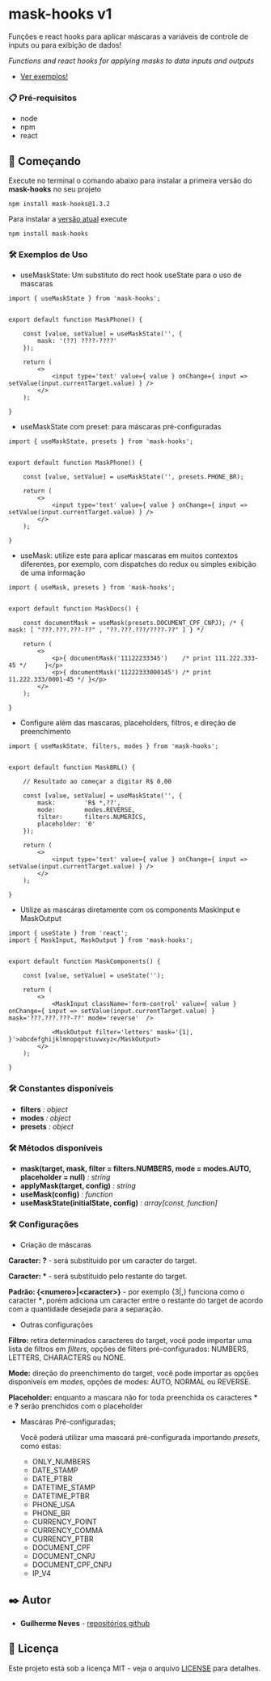 # mask-hooks v1

Funções e react hooks para aplicar máscaras a variáveis de controle de inputs ou para exibição de dados!

*Functions and react hooks for applying masks to data inputs and outputs*

- <a href='https://guilhermeasn.github.io/mask-hooks/' target='_blank'>Ver exemplos!</a>

### 📋 Pré-requisitos

- node
- npm
- react

## 🚀 Começando

Execute no terminal o comando abaixo para instalar a primeira versão do **mask-hooks** no seu projeto

```
npm install mask-hooks@1.3.2
```

Para instalar a [versão atual](https://github.com/guilhermeasn/mask-hooks) execute

```
npm install mask-hooks
```

### 🛠️ Exemplos de Uso


- useMaskState: Um substituto do rect hook useState para o uso de mascaras

```
import { useMaskState } from 'mask-hooks';


export default function MaskPhone() {

    const [value, setValue] = useMaskState('', {
        mask: '(??) ????-????'
    });

    return (
        <>
            <input type='text' value={ value } onChange={ input => setValue(input.currentTarget.value) } />
        </>
    );

}

```

- useMaskState com preset: para máscaras pré-configuradas

```
import { useMaskState, presets } from 'mask-hooks';


export default function MaskPhone() {

    const [value, setValue] = useMaskState('', presets.PHONE_BR);

    return (
        <>
            <input type='text' value={ value } onChange={ input => setValue(input.currentTarget.value) } />
        </>
    );

}

```

- useMask: utilize este para aplicar mascaras em muitos contextos diferentes, por exemplo, com dispatches do redux ou simples exibição de uma informação

```
import { useMask, presets } from 'mask-hooks';


export default function MaskDocs() {

    const documentMask = useMask(presets.DOCUMENT_CPF_CNPJ); /* { mask: [ "???.???.???-??" , "??.???.???/????-??" ] } */

    return (
        <>
            <p>{ documentMask('11122233345')    /* print 111.222.333-45 */     }</p>
            <p>{ documentMask('11222333000145') /* print 11.222.333/0001-45 */ }</p>
        </>
    );

}
```

- Configure além das mascaras, placeholders, filtros, e direção de preenchimento

```
import { useMaskState, filters, modes } from 'mask-hooks';


export default function MaskBRL() {

    // Resultado ao começar a digitar R$ 0,00

    const [value, setValue] = useMaskState('', {
        mask:        'R$ *,??',
        mode:        modes.REVERSE,
        filter:      filters.NUMERICS,
        placeholder: '0'
    });

    return (
        <>
            <input type='text' value={ value } onChange={ input => setValue(input.currentTarget.value) } />
        </>
    );

}
```

- Utilize as mascáras diretamente com os components MaskInput e MaskOutput

```
import { useState } from 'react';
import { MaskInput, MaskOutput } from 'mask-hooks';


export default function MaskComponents() {

    const [value, setValue] = useState('');

    return (
        <>
            <MaskInput className='form-control' value={ value } onChange={ input => setValue(input.currentTarget.value) } mask='???.???.???-??' mode='reverse'  />

            <MaskOutput filter='letters' mask='{1|, }'>abcdefghijklmnopqrstuvwxyz</MaskOutput>
        </>
    );

}
```

### 🛠️ Constantes disponíveis

 + **filters** *: object*
 + **modes**  *: object*
 + **presets**  *: object*

### 🛠️ Métodos disponíveis

 + **mask(target, mask, filter = filters.NUMBERS, mode = modes.AUTO, placeholder = null)** *: string*
 + **applyMask(target, config)** *: string*
 + **useMask(config)** *: function*
 + **useMaskState(initialState, config)** *: array\[const, function\]*

<!-- ### 🛠️ Componentes disponíveis

 + **MaskInput** *: react component input*
 + **MaskOutput** *: react fragment* -->

### 🛠️ Configurações

 - Criação de máscaras

 **Caracter: ?** - será substituido por um caracter do target.

 **Caracter: \*** - será substituido pelo restante do target.

 **Padrão: {\<numero\>|\<caracter\>}** - por exemplo {3|,} funciona como o caracter **\***, porém adiciona um caracter entre o restante do target de acordo com a quantidade desejada para a separação.

- Outras configurações

**Filtro:** retira determinados caracteres do target, você pode importar uma lista de filtros em *filters*, opções de filters pré-configurados: NUMBERS, LETTERS, CHARACTERS ou NONE.

**Mode:** direção do preenchimento do target, você pode importar as opções disponíveis em *modes*,
opções de modes: AUTO, NORMAL ou REVERSE.

**Placeholder:** enquanto a mascara não for toda preenchida os caracteres **\*** e **?** serão prenchidos com o placeholder

- Mascáras Pré-configuradas;

    Você poderá utilizar uma mascará pré-configurada importando *presets*, como estas:
    - ONLY_NUMBERS
    - DATE_STAMP
    - DATE_PTBR
    - DATETIME_STAMP
    - DATETIME_PTBR
    - PHONE_USA
    - PHONE_BR
    - CURRENCY_POINT
    - CURRENCY_COMMA
    - CURRENCY_PTBR
    - DOCUMENT_CPF
    - DOCUMENT_CNPJ
    - DOCUMENT_CPF_CNPJ
    - IP_V4

## ✒️ Autor

* **Guilherme Neves** - [repositórios github](https://github.com/guilhermeasn/)

## 📄 Licença

Este projeto está sob a licença MIT - veja o arquivo [LICENSE](https://github.com/guilhermeasn/mask-hooks/blob/master/LICENSE) para detalhes.
